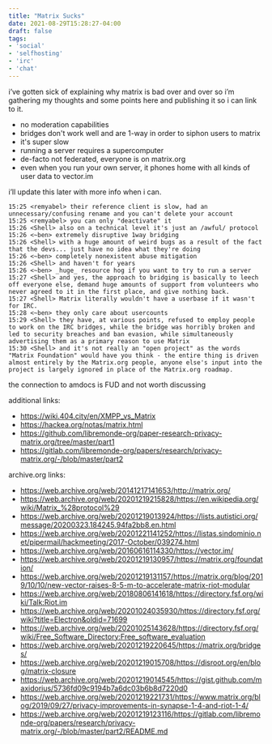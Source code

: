 ```yaml
---
title: "Matrix Sucks"
date: 2021-08-29T15:28:27-04:00
draft: false
tags:
- 'social'
- 'selfhosting'
- 'irc'
- 'chat'
---
```


i’ve gotten sick of explaining why matrix is bad over and over so i’m gathering my thoughts and some points here and publishing it so i can link to it.

* no moderation capabilities
* bridges don't work well and are 1-way in order to siphon users to matrix
* it's super slow
* running a server requires a supercomputer
* de-facto not federated, everyone is on matrix.org
* even when you run your own server, it phones home with all kinds of user data to vector.im


i’ll update this later with more info when i can.

    15:25 <remyabel> their reference client is slow, had an unnecessary/confusing rename and you can't delete your account
    15:25 <remyabel> you can only "deactivate" it
    15:26 <Shell> also on a technical level it's just an /awful/ protocol
    15:26 <~ben> extremely disruptive 1way bridging
    15:26 <Shell> with a huge amount of weird bugs as a result of the fact that the devs... just have no idea what they're doing
    15:26 <~ben> completely nonexistent abuse mitigation
    15:26 <Shell> and haven't for years
    15:26 <~ben> _huge_ resource hog if you want to try to run a server
    15:27 <Shell> and yes, the approach to bridging is basically to leech off everyone else, demand huge amounts of support from volunteers who never agreed to it in the first place, and give nothing back.
    15:27 <Shell> Matrix literally wouldn't have a userbase if it wasn't for IRC.
    15:28 <~ben> they only care about usercounts
    15:29 <Shell> they have, at various points, refused to employ people to work on the IRC bridges, while the bridge was horribly broken and led to security breaches and ban evasion, while simultaneously advertising them as a primary reason to use Matrix
    15:30 <Shell> and it's not really an "open project" as the words "Matrix Foundation" would have you think - the entire thing is driven almost entirely by the Matrix.org people, anyone else's input into the project is largely ignored in place of the Matrix.org roadmap.

the connection to amdocs is FUD and not worth discussing

additional links:

* https://wiki.404.city/en/XMPP_vs_Matrix
* https://hackea.org/notas/matrix.html
* https://github.com/libremonde-org/paper-research-privacy-matrix.org/tree/master/part1
* https://gitlab.com/libremonde-org/papers/research/privacy-matrix.org/-/blob/master/part2

archive.org links:

* https://web.archive.org/web/20141217141653/http://matrix.org/
* https://web.archive.org/web/20201219215828/https://en.wikipedia.org/wiki/Matrix_%28protocol%29
* https://web.archive.org/web/20201219013924/https://lists.autistici.org/message/20200323.184245.94fa2bb8.en.html
* https://web.archive.org/web/20201221141252/https://listas.sindominio.net/pipermail/hackmeeting/2017-October/039274.html
* https://web.archive.org/web/20160616114330/https://vector.im/
* https://web.archive.org/web/20201219130957/https://matrix.org/foundation/
* https://web.archive.org/web/20201219131157/https://matrix.org/blog/2019/10/10/new-vector-raises-8-5-m-to-accelerate-matrix-riot-modular
* https://web.archive.org/web/20180806141618/https://directory.fsf.org/wiki/Talk:Riot.im
* https://web.archive.org/web/20201024035930/https://directory.fsf.org/wiki?title=Electron&oldid=71699
* https://web.archive.org/web/20201025143628/https://directory.fsf.org/wiki/Free_Software_Directory:Free_software_evaluation
* https://web.archive.org/web/20201219220645/https://matrix.org/bridges/
* https://web.archive.org/web/20201219015708/https://disroot.org/en/blog/matrix-closure
* https://web.archive.org/web/20201219014545/https://gist.github.com/maxidorius/5736fd09c9194b7a6dc03b6b8d7220d0
* https://web.archive.org/web/20201219221731/https://www.matrix.org/blog/2019/09/27/privacy-improvements-in-synapse-1-4-and-riot-1-4/
* https://web.archive.org/web/20201219123116/https://gitlab.com/libremonde-org/papers/research/privacy-matrix.org/-/blob/master/part2/README.md

